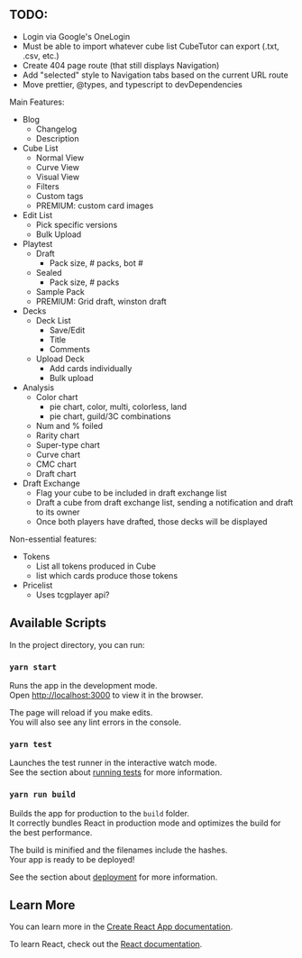 ## TODO:

-   Login via Google's OneLogin
-   Must be able to import whatever cube list CubeTutor can export (.txt, .csv, etc.)
-   Create 404 page route (that still displays Navigation)
-   Add "selected" style to Navigation tabs based on the current URL route
-   Move prettier, @types, and typescript to devDependencies

Main Features:

-   Blog
    -   Changelog
    -   Description
-   Cube List
    -   Normal View
    -   Curve View
    -   Visual View
    -   Filters
    -   Custom tags
    -   PREMIUM: custom card images
-   Edit List
    -   Pick specific versions
    -   Bulk Upload
-   Playtest
    -   Draft
        -   Pack size, # packs, bot #
    -   Sealed
        -   Pack size, # packs
    -   Sample Pack
    -   PREMIUM: Grid draft, winston draft
-   Decks
    -   Deck List
        -   Save/Edit
        -   Title
        -   Comments
    -   Upload Deck
        -   Add cards individually
        -   Bulk upload
-   Analysis
    -   Color chart
        -   pie chart, color, multi, colorless, land
        -   pie chart, guild/3C combinations
    -   Num and % foiled
    -   Rarity chart
    -   Super-type chart
    -   Curve chart
    -   CMC chart
    -   Draft chart
-   Draft Exchange
    -   Flag your cube to be included in draft exchange list
    -   Draft a cube from draft exchange list, sending a notification and draft to its owner
    -   Once both players have drafted, those decks will be displayed

Non-essential features:

-   Tokens
    -   List all tokens produced in Cube
    -   list which cards produce those tokens
-   Pricelist
    -   Uses tcgplayer api?

## Available Scripts

In the project directory, you can run:

### `yarn start`

Runs the app in the development mode.<br>
Open [http://localhost:3000](http://localhost:3000) to view it in the browser.

The page will reload if you make edits.<br>
You will also see any lint errors in the console.

### `yarn test`

Launches the test runner in the interactive watch mode.<br>
See the section about [running tests](https://facebook.github.io/create-react-app/docs/running-tests) for more information.

### `yarn run build`

Builds the app for production to the `build` folder.<br>
It correctly bundles React in production mode and optimizes the build for the best performance.

The build is minified and the filenames include the hashes.<br>
Your app is ready to be deployed!

See the section about [deployment](https://facebook.github.io/create-react-app/docs/deployment) for more information.

## Learn More

You can learn more in the [Create React App documentation](https://facebook.github.io/create-react-app/docs/getting-started).

To learn React, check out the [React documentation](https://reactjs.org/).
